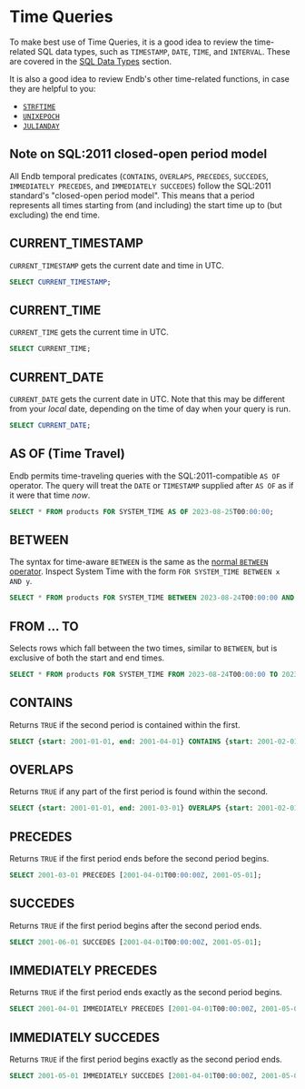 # Time Queries

To make best use of Time Queries, it is a good idea to review the
time-related SQL data types, such as `TIMESTAMP`, `DATE`, `TIME`,
and `INTERVAL`.
These are covered in the [SQL Data Types](data_types.md) section.

It is also a good idea to review Endb's other time-related functions,
in case they are helpful to you:

* [`STRFTIME`](functions.md#strftime)
* [`UNIXEPOCH`](functions.md#unixepoch)
* [`JULIANDAY`](functions.md#julianday)

## Note on SQL:2011 closed-open period model

All Endb temporal predicates (`CONTAINS`, `OVERLAPS`, `PRECEDES`,
`SUCCEDES`, `IMMEDIATELY PRECEDES`, and `IMMEDIATELY SUCCEDES`)
follow the SQL:2011 standard's "closed-open period model".
This means that a period represents all times starting from (and including)
the start time up to (but excluding) the end time.

## CURRENT_TIMESTAMP

`CURRENT_TIMESTAMP` gets the current date and time in UTC.

```sql
SELECT CURRENT_TIMESTAMP;
```

## CURRENT_TIME

`CURRENT_TIME` gets the current time in UTC.

```sql
SELECT CURRENT_TIME;
```

## CURRENT_DATE

`CURRENT_DATE` gets the current date in UTC.
Note that this may be different from your _local_ date,
depending on the time of day when your query is run.

```sql
SELECT CURRENT_DATE;
```

## AS OF (Time Travel)

Endb permits time-traveling queries with the SQL:2011-compatible
`AS OF` operator.
The query will treat the `DATE` or `TIMESTAMP` supplied after `AS OF`
as if it were that time _now_.

```sql
SELECT * FROM products FOR SYSTEM_TIME AS OF 2023-08-25T00:00:00;
```

## BETWEEN

The syntax for time-aware `BETWEEN` is the same as the
[normal `BETWEEN` operator](operators.md#between).
Inspect System Time with the form `FOR SYSTEM_TIME BETWEEN x AND y`.

```sql
SELECT * FROM products FOR SYSTEM_TIME BETWEEN 2023-08-24T00:00:00 AND 2023-08-25T00:00:00;
```

## FROM ... TO

Selects rows which fall between the two times, similar to `BETWEEN`,
but is exclusive of both the start and end times.

```sql
SELECT * FROM products FOR SYSTEM_TIME FROM 2023-08-24T00:00:00 TO 2023-08-30T00:00:00;
```

## CONTAINS

Returns `TRUE` if the second period is contained within the first.

```sql
SELECT {start: 2001-01-01, end: 2001-04-01} CONTAINS {start: 2001-02-01, end: 2001-04-01};
```

## OVERLAPS

Returns `TRUE` if any part of the first period is found within the second.

```sql
SELECT {start: 2001-01-01, end: 2001-03-01} OVERLAPS {start: 2001-02-01, end: 2001-04-01};
```

## PRECEDES

Returns `TRUE` if the first period ends before the second period begins.

```sql
SELECT 2001-03-01 PRECEDES [2001-04-01T00:00:00Z, 2001-05-01];
```

## SUCCEDES

Returns `TRUE` if the first period begins after the second period ends.

```sql
SELECT 2001-06-01 SUCCEDES [2001-04-01T00:00:00Z, 2001-05-01];
```

## IMMEDIATELY PRECEDES

Returns `TRUE` if the first period ends exactly as the second period begins.

```sql
SELECT 2001-04-01 IMMEDIATELY PRECEDES [2001-04-01T00:00:00Z, 2001-05-01];
```

## IMMEDIATELY SUCCEDES

Returns `TRUE` if the first period begins exactly as the second period ends.

```sql
SELECT 2001-05-01 IMMEDIATELY SUCCEDES [2001-04-01T00:00:00Z, 2001-05-01];
```
